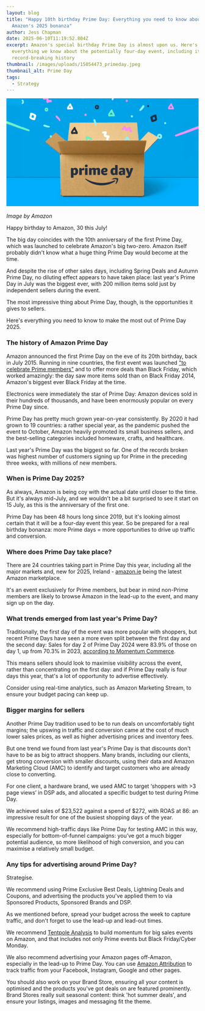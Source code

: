 ```yaml
---
layout: blog
title: "Happy 10th birthday Prime Day: Everything you need to know about
  Amazon's 2025 bonanza"
author: Jess Chapman
date: 2025-06-10T11:19:52.804Z
excerpt: Amazon's special birthday Prime Day is almost upon us. Here's
  everything we know about the potentially four-day event, including its
  record-breaking history
thumbnail: /images/uploads/15054473_primeday.jpeg
thumbnail_alt: Prime Day
tags:
  - Strategy
---
```

<!--StartFragment-->

![Prime Day](/images/uploads/15054473_primeday.jpeg "Prime Day")

*I﻿mage by Amazon*

Happy birthday to Amazon, 30 this July!

The big day coincides with the 10th anniversary of the first Prime Day, which was launched to celebrate Amazon's big two-zero. Amazon itself probably didn't know what a huge thing Prime Day would become at the time.

And despite the rise of other sales days, including Spring Deals and Autumn Prime Day, no diluting effect appears to have taken place: last year's Prime Day in July was the biggest ever, with 200 million items sold just by independent sellers during the event.

The most impressive thing about Prime Day, though, is the opportunities it gives to sellers. 

Here's everything you need to know to make the most out of Prime Day 2025. 

### The history of Amazon Prime Day

Amazon announced the first Prime Day on the eve of its 20th birthday, back in July 2015. Running in nine countries, the first event was launched ["to celebrate Prime members"](https://www.aboutamazon.co.uk/news/amazon-prime/the-history-of-prime-day-uk) and to offer more deals than Black Friday, which worked amazingly: the day saw more items sold than on Black Friday 2014, Amazon's biggest ever Black Friday at the time. 

Electronics were immediately the star of Prime Day: Amazon devices sold in their hundreds of thousands, and have been enormously popular on every Prime Day since.

Prime Day has pretty much grown year-on-year consistently. By 2020 it had grown to 19 countries: a rather special year, as the pandemic pushed the event to October, Amazon heavily promoted its small business sellers, and the best-selling categories included homeware, crafts, and healthcare. 

Last year's Prime Day was the biggest so far. One of the records broken was highest number of customers signing up for Prime in the preceding three weeks, with millions of new members. 

### When is Prime Day 2025?

As always, Amazon is being coy with the actual date until closer to the time. But it's always mid-July, and we wouldn't be a bit surprised to see it start on 15 July, as this is the anniversary of the first one.

Prime Day has been 48 hours long since 2019, but it's looking almost certain that it will be a four-day event this year. So be prepared for a real birthday bonanza: more Prime days = more opportunities to drive up traffic and conversion. 

### Where does Prime Day take place?

There are 24 countries taking part in Prime Day this year, including all the major markets and, new for 2025, Ireland - [amazon.ie](http://amazon.ie) being the latest Amazon marketplace. 

It's an event exclusively for Prime members, but bear in mind non-Prime members are likely to browse Amazon in the lead-up to the event, and many sign up on the day. 

### What trends emerged from last year's Prime Day? 

Traditionally, the first day of the event was more popular with shoppers, but recent Prime Days have seen a more even split between the first day and the second day: Sales for day 2 of Prime Day 2024 were 83.9% of those on day 1, up from 70.3% in 2023, [according to Momentum Commerce](https://www.momentumcommerce.com/2024-prime-day-sales-shifted-significantly-towards-day-2/).

This means sellers should look to maximise visibility across the event, rather than concentrating on the first day: and if Prime Day really is four days this year, that's a lot of opportunity to advertise effectively. 

Consider using real-time analytics, such as Amazon Marketing Stream, to ensure your budget pacing can keep up. 

### Bigger margins for sellers

Another Prime Day tradition used to be to run deals on uncomfortably tight margins; the upswing in traffic and conversion came at the cost of much lower sales prices, as well as higher advertising prices and inventory fees. 

But one trend we found from last year's Prime Day is that discounts don't have to be as big to attract shoppers. Many brands, including our clients, get strong conversion with smaller discounts, using their data and Amazon Marketing Cloud (AMC) to identify and target customers who are already close to converting. 

For one client, a hardware brand, we used AMC to target ‘shoppers with >3 page views’ in DSP ads, and allocated a specific budget to test during Prime Day. 

We achieved sales of $23,522 against a spend of $272, with ROAS at 86: an impressive result for one of the busiest shopping days of the year.

We recommend high-traffic days like Prime Day for testing AMC in this way, especially for bottom-of-funnel campaigns: you’ve got a much bigger potential audience, so more likelihood of high conversion, and you can maximise a relatively small budget.

### Any tips for advertising around Prime Day? 

Strategise. 

We recommend using Prime Exclusive Best Deals, Lightning Deals and Coupons, and advertising the products you've applied them to via Sponsored Products, Sponsored Brands and DSP. 

As we mentioned before, spread your budget across the week to capture traffic, and don't forget to use the lead-up and lead-out times. 

We recommend [Tentpole Analysis](https://e-comas.com/2023/12/04/reading-the-tentpole-how-to-build-momentum-for-your-amazon-ads-after-black-friday.html) to build momentum for big sales events on Amazon, and that includes not only Prime events but Black Friday/Cyber Monday.

We also recommend advertising your Amazon pages off-Amazon, especially in the lead-up to Prime Day. You can use [Amazon Attribution](https://advertising.amazon.com/solutions/products/amazon-attribution) to track traffic from your Facebook, Instagram, Google and other pages. 

You should also work on your Brand Store, ensuring all your content is optimised and the products you've got deals on are featured prominently. Brand Stores really suit seasonal content: think 'hot summer deals', and ensure your listings, images and messaging fit the theme. 

<!--EndFragment-->